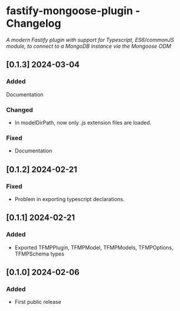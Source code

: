 # fastify-mongoose-plugin - Changelog

_A modern Fastify plugin with support for Typescript, ES6/commonJS module, to connect to a MongoDB instance via the Mongoose ODM_

## [0.1.3] 2024-03-04

### Added 

Documentation

### Changed

- In modelDirPath, now only .js extension files are loaded.

### Fixed

- Documentation

## [0.1.2] 2024-02-21

### Fixed

- Problem in exporting typescript declarations.

## [0.1.1] 2024-02-21

### Added

- Exported TFMPPlugin, TFMPModel, TFMPModels, TFMPOptions, TFMPSchema types

## [0.1.0] 2024-02-06

### Added

- First public release